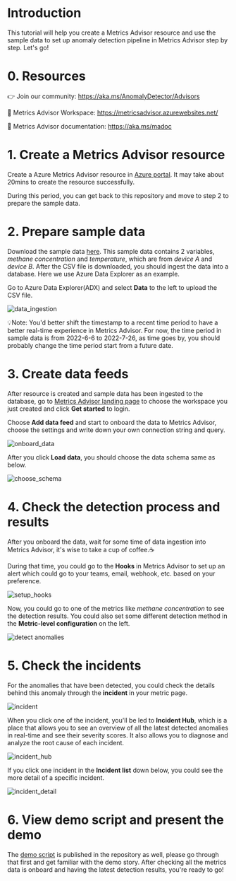 # Introduction
This tutorial will help you create a Metrics Advisor resource and use the sample data to set up anomaly detection pipeline in Metrics Advisor step by step. Let's go!

# 0. Resources

👉 Join our community: https://aka.ms/AnomalyDetector/Advisors

🔗 Metrics Advisor Workspace: https://metricsadvisor.azurewebsites.net/

📑 Metrics Advisor documentation: https://aka.ms/madoc

# 1. Create a Metrics Advisor resource
Create a Azure Metrics Advisor resource in [Azure portal](https://ms.portal.azure.com/#create/Microsoft.CognitiveServicesMetricsAdvisor). It may take about 20mins to create the resource successfully. 

During this period, you can get back to this repository and move to step 2 to prepare the sample data. 

# 2. Prepare sample data
Download the sample data [here](/Methane%20Emission%20Detection/sample.csv). This sample data contains 2 variables, *methane concentration* and *temperature*, which are from *device A* and *device B*. After the CSV file is downloaded, you should ingest the data into a database. Here we use Azure Data Explorer as an example.

Go to Azure Data Explorer(ADX) and select **Data** to the left to upload the CSV file.

![data_ingestion](/media/adx_data_ingestion.png)

💡Note: You'd better shift the timestamp to a recent time period to have a better real-time experience in Metrics Advisor. For now, the time period in sample data is from 2022-6-6 to 2022-7-26, as time goes by, you should probably change the time period start from a future date.

# 3. Create data feeds
After resource is created and sample data has been ingested to the database, go to [Metrics Advisor landing page](https://metricsadvisor.azurewebsites.net) to choose the workspace you just created and click **Get started** to login. 

Choose **Add data feed** and start to onboard the data to Metrics Advisor, choose the settings and write down your own connection string and query.

![onboard_data](/media/methane_create_datafeed.png)

After you click **Load data**, you should choose the data schema same as below.

![choose_schema](/media/data_onboarding_configuration.png)

# 4. Check the detection process and results

After you onboard the data, wait for some time of data ingestion into Metrics Advisor, it's wise to take a cup of coffee.☕

During that time, you could go to the **Hooks** in Metrics Advisor to set up an alert which could go to your teams, email, webhook, etc. based on your preference.

![setup_hooks](/media/methane_hook_setup.png)

Now, you could go to one of the metrics like *methane concentration* to see the detection results. You could also set some different detection method in the **Metric-level configuration** on the left.

![detect anomalies](/media/methane-anomaly-detection.png)

# 5. Check the incidents

For the anomalies that have been detected, you could check the details behind this anomaly through the **incident** in your metric page.

![incident](/media/methane_incident.png)

When you click one of the incident, you'll be led to **Incident Hub**, which is a place that allows you to see an overview of all the latest detected anomalies in real-time and see their severity scores. It also allows you to diagnose and analyze the root cause of each incident.

![incident_hub](/media/methane_incident_hub.png)

If you click one incident in the **Incident list** down below, you could see the more detail of a specific incident.

![incident_detail](/media/methane_incident_details.png)

# 6. View demo script and present the demo
The [demo script](/Methane%20Emission%20Detection/Demo-script.md) is published in the repository as well, please go through that first and get familiar with the demo story. After checking all the metrics data is onboard and having the latest detection results, you're ready to go!